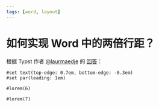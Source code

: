 ```yaml
---
tags: [word, layout]
---
```


# 如何实现 Word 中的两倍行距？

根据 Typst 作者 [@laurmaedje](https://github.com/laurmaedje) 的 [回答](https://github.com/typst/typst/issues/106#issuecomment-2041051807)：

```typst
#set text(top-edge: 0.7em, bottom-edge: -0.3em)
#set par(leading: 1em)

#lorem(6)

#lorem(7)
```

